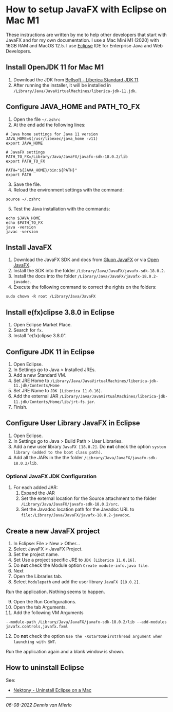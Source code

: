 # How to setup JavaFX with Eclipse on Mac M1
These instructions are written by me to help other developers that start with JavaFX and for my own documentation. I use a Mac Mini M1 (2020) with 16GB RAM and MacOS 12.5. I use <a href="https://www.eclipse.org/downloads/packages/" target="_blank">Eclipse</a> IDE for Enterprise Java and Web Developers.

## Install OpenJDK 11 for Mac M1
1. Download the JDK from <a href="https://bell-sw.com/pages/downloads/#/java-11-lts" target="_blank">Bellsoft - Liberica Standard JDK 11</a>.
2. After running the installer, it will be installed in `/Library/Java/JavaVirtualMachines/liberica-jdk-11.jdk`.

## Configure JAVA_HOME and PATH_TO_FX
1. Open the file `~/.zshrc`
2. At the end add the following lines:
```
# Java home settings for Java 11 version
JAVA_HOME=$(/usr/libexec/java_home -v11)
export JAVA_HOME

# JavaFX settings
PATH_TO_FX=/Library/Java/JavaFX/javafx-sdk-18.0.2/lib
export PATH_TO_FX

PATH="${JAVA_HOME}/bin:${PATH}"
export PATH
```
3. Save the file.
4. Reload the environment settings with the command:
```
source ~/.zshrc
```
5. Test the Java installation with the commands:
```
echo $JAVA_HOME
echo $PATH_TO_FX
java -version
javac -version
```

## Install JavaFX
1. Download the JavaFX SDK and docs from <a href="https://gluonhq.com/products/javafx" target="_blank">Gluon JavaFX</a> or via <a href="https://openjfx.io" target="_blank">Open JavaFX</a>.
2. Install the SDK into the folder `/Library/Java/JavaFX/javafx-sdk-18.0.2`.
3. Install the docs into the folder `/Library/Java/JavaFX/javafx-18.0.2-javadoc`.
4. Execute the following command to correct the rights on the folders:
```
sudo chown -R root /Library/Java/JavaFX
```
## Install e(fx)clipse 3.8.0 in Eclipse
1. Open Eclipse Market Place.
2. Search for `fx`.
3. Install "e(fx)clipse 3.8.0".

## Configure JDK 11 in Eclipse
1. Open Eclipse.
2. In Settings go to Java > Installed JREs.
3. Add a new Standard VM.
4. Set JRE Home to `/Library/Java/JavaVirtualMachines/liberica-jdk-11.jdk/Contents/Home`
5. Set JRE Name to `JDK [Liberica 11.0.16]`.
6. Add the external JAR `/Library/Java/JavaVirtualMachines/liberica-jdk-11.jdk/Contents/Home/lib/jrt-fs.jar`.
7. Finish.

## Configure User Library JavaFX in Eclipse
1. Open Eclipse.
2. In Settings go to Java > Build Path > User Libraries.
3. Add a new user library `JavaFX [18.0.2]`. Do **not** check the option `system library (added to the boot class path)`.
4. Add all the JARs in the the folder `/Library/Java/JavaFX/javafx-sdk-18.0.2/lib`.

### Optional JavaFX JDK Configuration
1. For each added JAR:
   1. Expand the JAR
   2. Set the external location for the Source attachment to the folder `/Library/Java/JavaFX/javafx-sdk-18.0.2/src`.
   3. Set the Javadoc location path for the Javadoc URL to `file:/Library/Java/JavaFX/javafx-18.0.2-javadoc`.

## Create a new JavaFX project
1. In Eclipse: File > New > Other...
2. Select JavaFX > JavaFX Project.
3. Set the project name.
4. Set Use a project specific JRE to `JDK [Liberica 11.0.16]`.
5. Do **not** check the Module option `Create module-info.java file`.
6. Next
7. Open the Libraries tab.
8. Select `Modulepath` and add the user library `JavaFX [18.0.2]`.

Run the application. Nothing seems to happen.

9. Open the Run Configurations.
10. Open the tab Arguments.
11. Add the following VM Arguments
```
--module-path /Library/Java/JavaFX/javafx-sdk-18.0.2/lib --add-modules javafx.controls,javafx.fxml
```
12. Do **not** check the option `Use the -XstartOnFirstThread argument when launching with SWT`.

Run the application again and a blank window is shown.

## How to uninstall Eclipse
See:
- <a href="https://nektony.com/how-to/uninstall-eclipse-on-mac#uninstall_eclipse_plugin_from_app" target="_blank">Nektony - Uninstall Eclipse on a Mac</a>


---
_06-08-2022 Dennis van Mierlo_
